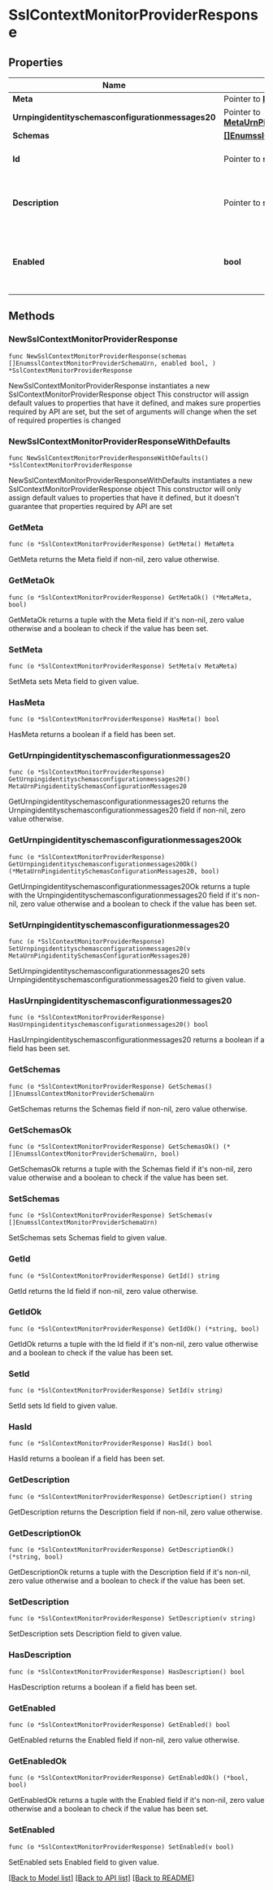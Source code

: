 # SslContextMonitorProviderResponse

## Properties

Name | Type | Description | Notes
------------ | ------------- | ------------- | -------------
**Meta** | Pointer to [**MetaMeta**](MetaMeta.md) |  | [optional] 
**Urnpingidentityschemasconfigurationmessages20** | Pointer to [**MetaUrnPingidentitySchemasConfigurationMessages20**](MetaUrnPingidentitySchemasConfigurationMessages20.md) |  | [optional] 
**Schemas** | [**[]EnumsslContextMonitorProviderSchemaUrn**](EnumsslContextMonitorProviderSchemaUrn.md) |  | 
**Id** | Pointer to **string** | Name of the Monitor Provider | [optional] 
**Description** | Pointer to **string** | A description for this Monitor Provider | [optional] 
**Enabled** | **bool** | Indicates whether the Monitor Provider is enabled for use. | 

## Methods

### NewSslContextMonitorProviderResponse

`func NewSslContextMonitorProviderResponse(schemas []EnumsslContextMonitorProviderSchemaUrn, enabled bool, ) *SslContextMonitorProviderResponse`

NewSslContextMonitorProviderResponse instantiates a new SslContextMonitorProviderResponse object
This constructor will assign default values to properties that have it defined,
and makes sure properties required by API are set, but the set of arguments
will change when the set of required properties is changed

### NewSslContextMonitorProviderResponseWithDefaults

`func NewSslContextMonitorProviderResponseWithDefaults() *SslContextMonitorProviderResponse`

NewSslContextMonitorProviderResponseWithDefaults instantiates a new SslContextMonitorProviderResponse object
This constructor will only assign default values to properties that have it defined,
but it doesn't guarantee that properties required by API are set

### GetMeta

`func (o *SslContextMonitorProviderResponse) GetMeta() MetaMeta`

GetMeta returns the Meta field if non-nil, zero value otherwise.

### GetMetaOk

`func (o *SslContextMonitorProviderResponse) GetMetaOk() (*MetaMeta, bool)`

GetMetaOk returns a tuple with the Meta field if it's non-nil, zero value otherwise
and a boolean to check if the value has been set.

### SetMeta

`func (o *SslContextMonitorProviderResponse) SetMeta(v MetaMeta)`

SetMeta sets Meta field to given value.

### HasMeta

`func (o *SslContextMonitorProviderResponse) HasMeta() bool`

HasMeta returns a boolean if a field has been set.

### GetUrnpingidentityschemasconfigurationmessages20

`func (o *SslContextMonitorProviderResponse) GetUrnpingidentityschemasconfigurationmessages20() MetaUrnPingidentitySchemasConfigurationMessages20`

GetUrnpingidentityschemasconfigurationmessages20 returns the Urnpingidentityschemasconfigurationmessages20 field if non-nil, zero value otherwise.

### GetUrnpingidentityschemasconfigurationmessages20Ok

`func (o *SslContextMonitorProviderResponse) GetUrnpingidentityschemasconfigurationmessages20Ok() (*MetaUrnPingidentitySchemasConfigurationMessages20, bool)`

GetUrnpingidentityschemasconfigurationmessages20Ok returns a tuple with the Urnpingidentityschemasconfigurationmessages20 field if it's non-nil, zero value otherwise
and a boolean to check if the value has been set.

### SetUrnpingidentityschemasconfigurationmessages20

`func (o *SslContextMonitorProviderResponse) SetUrnpingidentityschemasconfigurationmessages20(v MetaUrnPingidentitySchemasConfigurationMessages20)`

SetUrnpingidentityschemasconfigurationmessages20 sets Urnpingidentityschemasconfigurationmessages20 field to given value.

### HasUrnpingidentityschemasconfigurationmessages20

`func (o *SslContextMonitorProviderResponse) HasUrnpingidentityschemasconfigurationmessages20() bool`

HasUrnpingidentityschemasconfigurationmessages20 returns a boolean if a field has been set.

### GetSchemas

`func (o *SslContextMonitorProviderResponse) GetSchemas() []EnumsslContextMonitorProviderSchemaUrn`

GetSchemas returns the Schemas field if non-nil, zero value otherwise.

### GetSchemasOk

`func (o *SslContextMonitorProviderResponse) GetSchemasOk() (*[]EnumsslContextMonitorProviderSchemaUrn, bool)`

GetSchemasOk returns a tuple with the Schemas field if it's non-nil, zero value otherwise
and a boolean to check if the value has been set.

### SetSchemas

`func (o *SslContextMonitorProviderResponse) SetSchemas(v []EnumsslContextMonitorProviderSchemaUrn)`

SetSchemas sets Schemas field to given value.


### GetId

`func (o *SslContextMonitorProviderResponse) GetId() string`

GetId returns the Id field if non-nil, zero value otherwise.

### GetIdOk

`func (o *SslContextMonitorProviderResponse) GetIdOk() (*string, bool)`

GetIdOk returns a tuple with the Id field if it's non-nil, zero value otherwise
and a boolean to check if the value has been set.

### SetId

`func (o *SslContextMonitorProviderResponse) SetId(v string)`

SetId sets Id field to given value.

### HasId

`func (o *SslContextMonitorProviderResponse) HasId() bool`

HasId returns a boolean if a field has been set.

### GetDescription

`func (o *SslContextMonitorProviderResponse) GetDescription() string`

GetDescription returns the Description field if non-nil, zero value otherwise.

### GetDescriptionOk

`func (o *SslContextMonitorProviderResponse) GetDescriptionOk() (*string, bool)`

GetDescriptionOk returns a tuple with the Description field if it's non-nil, zero value otherwise
and a boolean to check if the value has been set.

### SetDescription

`func (o *SslContextMonitorProviderResponse) SetDescription(v string)`

SetDescription sets Description field to given value.

### HasDescription

`func (o *SslContextMonitorProviderResponse) HasDescription() bool`

HasDescription returns a boolean if a field has been set.

### GetEnabled

`func (o *SslContextMonitorProviderResponse) GetEnabled() bool`

GetEnabled returns the Enabled field if non-nil, zero value otherwise.

### GetEnabledOk

`func (o *SslContextMonitorProviderResponse) GetEnabledOk() (*bool, bool)`

GetEnabledOk returns a tuple with the Enabled field if it's non-nil, zero value otherwise
and a boolean to check if the value has been set.

### SetEnabled

`func (o *SslContextMonitorProviderResponse) SetEnabled(v bool)`

SetEnabled sets Enabled field to given value.



[[Back to Model list]](../README.md#documentation-for-models) [[Back to API list]](../README.md#documentation-for-api-endpoints) [[Back to README]](../README.md)


